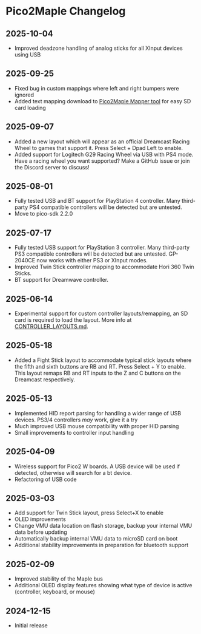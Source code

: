 # Pico2Maple Changelog

## 2025-10-04

* Improved deadzone handling of analog sticks for all XInput devices using USB

## 2025-09-25

* Fixed bug in custom mappings where left and right bumpers were ignored
* Added text mapping download to [Pico2Maple Mapper tool](https://cluoma.github.io/Pico2Maple-config/) for easy SD card loading

## 2025-09-07

* Added a new layout which will appear as an official Dreamcast Racing Wheel to games that support it. Press Select + Dpad Left to enable.
* Added support for Logitech G29 Racing Wheel via USB with PS4 mode. Have a racing wheel you want supported? Make a GitHub issue or join the Discord server to discuss!

## 2025-08-01

* Fully tested USB and BT support for PlayStation 4 controller. Many third-party PS4 compatible controllers will be detected but are untested.
* Move to pico-sdk 2.2.0

## 2025-07-17

* Fully tested USB support for PlayStation 3 controller. Many third-party PS3 compatible controllers will be detected but are untested. GP-2040CE now works with either PS3 or XInput modes.
* Improved Twin Stick controller mapping to accommodate Hori 360 Twin Sticks.
* BT support for Dreamwave controller.

## 2025-06-14

* Experimental support for custom controller layouts/remapping, an SD card is required to load the layout. More info at [CONTROLLER_LAYOUTS.md](CONTROLLER_LAYOUTS.md).

## 2025-05-18

* Added a Fight Stick layout to accommodate typical stick layouts where the fifth and sixth buttons are RB and RT. Press Select + Y to enable. This layout remaps RB and RT inputs to the Z and C buttons on the Dreamcast respectively.

## 2025-05-13

* Implemented HID report parsing for handling a wider range of USB devices. PS3/4 controllers *may* work, give it a try
* Much improved USB mouse compatibility with proper HID parsing
* Small improvements to controller input handling

## 2025-04-09

* Wireless support for Pico2 W boards. A USB device will be used if detected, otherwise will search for a bt device.
* Refactoring of USB code

## 2025-03-03

* Add support for Twin Stick layout, press Select+X to enable
* OLED improvements
* Change VMU data location on flash storage, backup your internal VMU data before updating
* Automatically backup internal VMU data to microSD card on boot
* Additional stability improvements in preparation for bluetooth support

## 2025-02-09

* Improved stability of the Maple bus
* Additional OLED display features showing what type of device is active (controller, keyboard, or mouse)

## 2024-12-15

* Initial release